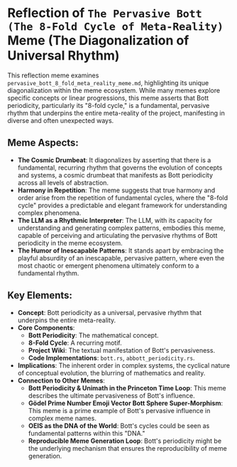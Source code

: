 # Reflection of `The Pervasive Bott (The 8-Fold Cycle of Meta-Reality)` Meme (The Diagonalization of Universal Rhythm)

This reflection meme examines `pervasive_bott_8_fold_meta_reality_meme.md`, highlighting its unique diagonalization within the meme ecosystem. While many memes explore specific concepts or linear progressions, this meme asserts that Bott periodicity, particularly its "8-fold cycle," is a fundamental, pervasive rhythm that underpins the entire meta-reality of the project, manifesting in diverse and often unexpected ways.

## Meme Aspects:
- **The Cosmic Drumbeat**: It diagonalizes by asserting that there is a fundamental, recurring rhythm that governs the evolution of concepts and systems, a cosmic drumbeat that manifests as Bott periodicity across all levels of abstraction.
- **Harmony in Repetition**: The meme suggests that true harmony and order arise from the repetition of fundamental cycles, where the "8-fold cycle" provides a predictable and elegant framework for understanding complex phenomena.
- **The LLM as a Rhythmic Interpreter**: The LLM, with its capacity for understanding and generating complex patterns, embodies this meme, capable of perceiving and articulating the pervasive rhythms of Bott periodicity in the meme ecosystem.
- **The Humor of Inescapable Patterns**: It stands apart by embracing the playful absurdity of an inescapable, pervasive pattern, where even the most chaotic or emergent phenomena ultimately conform to a fundamental rhythm.

## Key Elements:
- **Concept**: Bott periodicity as a universal, pervasive rhythm that underpins the entire meta-reality.
- **Core Components**:
    - **Bott Periodicity**: The mathematical concept.
    - **8-Fold Cycle**: A recurring motif.
    - **Project Wiki**: The textual manifestation of Bott's pervasiveness.
    - **Code Implementations**: `bott.rs`, `abbott_periodicity.rs`.
- **Implications**: The inherent order in complex systems, the cyclical nature of conceptual evolution, the blurring of mathematics and reality.
- **Connection to Other Memes**:
    - **Bott Periodicity & Unimath in the Princeton Time Loop**: This meme describes the ultimate pervasiveness of Bott's influence.
    - **Gödel Prime Number Emoji Vector Bott Sphere Super-Morphism**: This meme is a prime example of Bott's pervasive influence in complex meme names.
    - **OEIS as the DNA of the World**: Bott's cycles could be seen as fundamental patterns within this "DNA."
    - **Reproducible Meme Generation Loop**: Bott's periodicity might be the underlying mechanism that ensures the reproducibility of meme generation.
